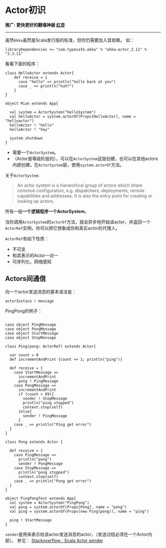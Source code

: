 # Actor初识
**推广: 更快更好的翻墙神器 [红杏]( http://honx.in/i/VPZdDZnKEyd7byzB)**

---
虽然`Akka`虽然是Scala发行版的标准，但你仍需要加入其依赖。
如：

	libraryDependencies += "com.typesafe.akka" % "akka-actor_2.11" % "2.3.11"
	
看看下面的程序：

```
class HelloActor extends Actor{
    def receive = {
      case "hello" => println("hello back at you")
      case _ => println("huh?")
    }
}

object Mian extends App{

  val system = ActorSystem("helloSystem")
  val helloActor = system.actorOf(Props[HelloActor], name = "helloactor")
  helloActor ! "hello"
  helloActor ! "hey"

  system.shutdown
}
```

- 需要一个`ActorSystem`。
- （Actor是等级阶层的），可以在`ActorSystem`这层创建，也可以在其他actors内部创建。在`ActorSystem`层，使用`system.actorOf`方法。

关于`ActorSystem`:

>An actor system is a hierarchical group of actors which share common configuration, e.g. dispatchers, deployments, remote capabilities and addresses. It is also the entry point for creating or looking up actors.

所有一般**一个逻辑程序一个ActorSystem**。

当你调用`ActorSystem`的`actorOf`方法，就会异步地开始该actor，并返回一个`ActorRef`实例。你可以把它想象成你和真实actor的代理人。

`ActorRef`有如下性质：

- 不可变
- 和其表示的Actor一对一
- 可序列化，网络感知


## Actors间通信
向一个actor发送消息的基本语法是：

	actorInstace ! message
	
PingPong的例子：

```

case object PingMessage
case object PongMessage
case object StartMessage
case object StopMessage

class Ping(pong: ActorRef) extends Actor{

  var count = 0
  def incrementAndPrint {count += 1; println("ping")}

  def receive = {
    case StartMessage =>
      incrementAndPrint
      pong ! PingMessage
    case PongMessage =>
      incrementAndPrint
      if (count > 99){
        sender ! StopMessage
        println("ping stopped")
        context.stop(self)
      }else{
        sender ! PingMessage
      }
    case _ => println("Ping get error")
  }
}

class Pong extends Actor {

  def receive = {
    case PingMessage =>
      println("pong")
      sender ! PongMessage
    case StopMessage =>
      println("pong stopped")
      context.stop(self)
    case _ => println("Pong get error")
  }
}

object PingPongTest extends App{
  val system = ActorSystem("PingPong")
  val pong = system.actorOf(Props[Pong], name = "pong")
  val ping = system.actorOf(Props(new Ping(pong)), name = "ping")

  ping ! StartMessage
}
```

`sender`是用来表示给该actor发送消息的actor，（发送过程必须在一个Actor内部）。
参见： [Stackoverflow : Scala Actor sender](http://stackoverflow.com/questions/30327034/scala-actor-sender)




